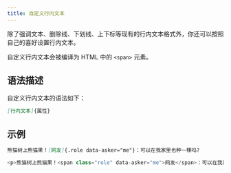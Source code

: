 ```yaml
---
title: 自定义行内文本
---
```


除了强调文本、删除线、下划线、上下标等现有的行内文本格式外，你还可以按照自己的喜好设置行内文本。

自定义行内文本会被编译为 HTML 中的 `<span>` 元素。

## 语法描述

自定义行内文本的语法如下：

```markdown
[行内文本]{属性}
```

## 示例

```markdown
熊猫树上熊猫果！[网友]{.role data-asker="me"}：可以在我家里也种一棵吗?
```

```javascript
<p>熊猫树上熊猫果！<span class="role" data-asker="me">网友</span>：可以在我家里也种一棵吗?</p>
```

